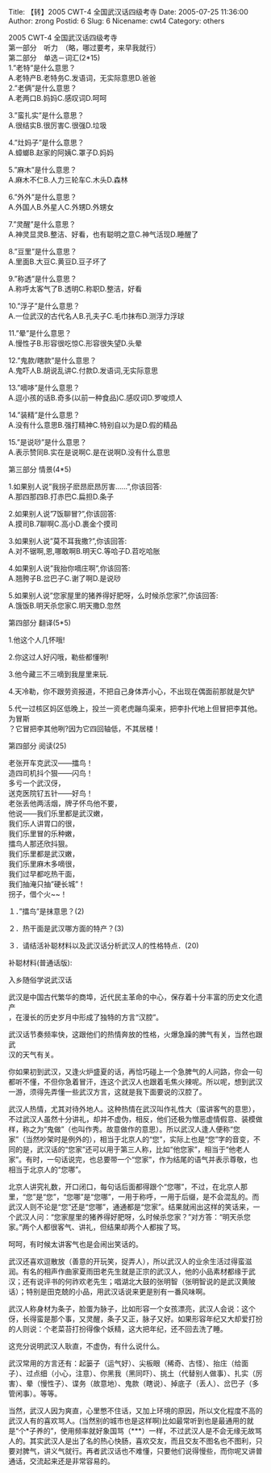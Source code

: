 Title: 【转】2005 CWT-4 全国武汉话四级考寺
Date: 2005-07-25 11:36:00
Author: zrong
Postid: 6
Slug: 6
Nicename: cwt4
Category: others

2005 CWT-4 全国武汉话四级考寺  
第一部分　听力　（略，哪过要考，来早我就行）  
第二部分　单选－词汇(2\*15)  
1.”老特”是什么意思？  
A.老特产B.老特务C.发语词，无实际意思D.爸爸<!--more-->  
2.”老俩”是什么意思？  
A.老两口B.妈妈C.感叹词D.呵呵

3.”蛮扎实”是什么意思？  
A.很结实B.很厉害C.很强D.垃圾

4.”灶妈子”是什么意思？  
A.蟑螂B.赵家的阿姨C.罩子D.妈妈

5.”麻木”是什么意思？  
A.麻木不仁B.人力三轮车C.木头D.森林

6.”外外”是什么意思？  
A.外国人B.外星人C.外甥D.外甥女

7.”灵醒”是什么意思？  
A.神灵显灵B.整洁、好看，也有聪明之意C.神气活现D.睡醒了

8.”豆里”是什么意思？  
A.里面B.大豆C.黄豆D.豆子坏了

9.”称透”是什么意思？  
A.称呼太客气了B.透明C.称职D.整洁，好看

10.”浮子”是什么意思？  
A.一位武汉的古代名人B.孔夫子C.毛巾抹布D.测浮力浮球

11.”晕”是什么意思？  
A.慢性子B.形容很吃惊C.形容很失望D.头晕

12.”鬼款/瞎款”是什么意思？  
A.鬼吓人B.胡说乱讲C.付款D.发语词,无实际意思

13.”嘀哆”是什么意思？  
A.逗小孩的话B.奇多(以前一种食品)C.感叹词D.罗唆烦人

14.”装精”是什么意思？  
A.没有什么意思B.强打精神C.特别自以为是D.假的精品

15.”是说唦”是什么意思？  
A.表示赞同B.实在是说啊C.是在说啊D.没有什么意思

第三部分 情景(4\*5)

1.如果别人说”我拐子麽昂麽昂厉害……”,你该回答:  
A.那四那四B.打赤巴C.扁担D.条子

2.如果别人说”7饭聊冒?”,你该回答:  
A.摸司B.7聊啊C.高小D.裹金个摸司

3.如果别人说”莫不耳我撒?”,你该回答:  
A.对不锯啊,恩,哪敢啊B.明天C.等哈子D.苕吃哈胀

4.如果别人说”我抬你嘀庄啊”,你该回答:  
A.翘胯子B.岔巴子C.谢了啊D.是说唦

5.如果别人说”您家屋里的猪养得好肥呀，么时候杀您家?”,你该回答:  
A.饿饭B.明天杀您家C.明天撒D.忽然

第四部分 翻译(5\*5)

1.他这个人几怀哦!

2.你这过人好闪哦，勒些都懂咧!

3.他今藏三不三嘀到我屋里来玩.

4.天冷勒，你不跟劳资报道，不把自己身体弄小心，不出现在偶面前那就是欠铲

5.代一过核区妈区低晚上，投兰一资老虎蹦鸟渠来，把李扑代地上但冒把李其他。为冒斯  
？它冒把李其他咧?因为它四回轴低，不其居楼！

第四部分 阅读(25)

老张开车克武汉——擂鸟！  
造四司机抖个狠——闪鸟！  
多亏一个武汉伢，  
送克医院钌五针——好鸟！  
老张丢他两活烟，牌子怀鸟他不要，  
他说——我们乐里都是武汉嫩，  
我们乐人讲胃口的很，  
我们乐里冒的乐种嫩，  
擂鸟人那还欣抖狠。  
我们乐里都是武汉嫩，  
我们乐里麻木多嘀很，  
我们过早都吃热干面，  
我们抽淹只抽”硬长城”！  
拐子，借个火\~\~！

１．”擂鸟”是抹意思？(2)

２．热干面是武汉哪方面的特产？(3)

３．请结活补聪材料以及武汉话分析武汉人的性格特点．(20)

补聪材料(普通话版):

入乡随俗学说武汉话

武汉是中国古代繁华的商埠，近代民主革命的中心，保存着十分丰富的历史文化遗产  
，在漫长的历史岁月中形成了独特的方言“汉腔”。

武汉话节奏频率快，这跟他们的热情奔放的性格，火爆急躁的脾气有关，当然也跟武  
汉的天气有关。

你如果初到武汉，又逢火炉盛夏的话，再恰巧碰上一个急脾气的人问路，你会一句都听不懂，不但你急着冒汗，连这个武汉人也跟着毛焦火辣呢。所以呢，想到武汉一游，须得先弄懂一些武汉方言，这就是我下面要说的汉腔了。

武汉人热情，尤其对待外地人。这种热情在武汉叫作礼性大（蛮讲客气的意思），不过武汉人虽然十分讲礼，却并不虚伪，相反，他们还极为憎恶虚情假意、装模做样，称之为“鬼做”（也叫作秀。故意做作的意思）。所以武汉人逢人便称“您家”（当然吵架时是例外的），相当于北京人的“您”，实际上也是“您”字的音变，不同的是，武汉话的“您家”还可以用于第三人称，比如“他您家”，相当于“他老人家”。有时，一句话说完，也总要带一个“您家”，作为结尾的语气并表示尊敬，也相当于北京人的“您哪”。

北京人讲究礼数，开口闭口，每句话后面都得跟个“您哪”，不过，在北京人那里，“您”是“您”，“您哪”是“您哪”，一用于称呼，一用于后缀，是不会混乱的。而武汉人则不论是“您”还是“您哪”，通通都是“您家”。结果就闹出这样的笑话来，一个武汉人问：“您家屋里的猪养得好肥呀，么时候杀您家？”对方答：“明天杀您家。”两个人都很客气、讲礼，但结果却两个人都挨了骂。

呵呵，有时候太讲客气也是会闹出笑话的。

武汉还喜欢逗散放（善意的开玩笑，捉弄人），所以武汉人的业余生活过得蛮滋润。有名的相声作曲家夏雨田老先生就是正宗的武汉人，他的小品素材都缘于武汉；还有说评书的何祚欢老先生；唱湖北大鼓的张明智（张明智说的是武汉黄陂话）；特别是田克兢的小品，用武汉话说来更是别有一番风味啊。

武汉人称身材为条子，脸蛋为脉子，比如形容一个女孩漂亮，武汉人会说：这个伢，长得蛮是那个事，又灵醒，条子又正，脉子又好。如果形容年纪又大却爱打扮的人则说：个老菜苔打扮得像个妖精，这大把年纪，还不回去洗了睡。

这充分说明武汉人耿直，不虚伪，有什么说什么。

武汉常用的方言还有：起篓子（运气好）、尖板眼（稀奇、古怪）、抬庄（给面子）、过点细（小心，注意）、你黑我（黑同吓）、挑土（代替别人做事）、扎实（厉害）、晕（慢性子）、谍务（故意地）、鬼款（瞎说）、掉底子（丢人）、岔巴子（多管闲事）。等等。

当然，武汉人因为爽直，心里憋不住话，又加上环境的原因，所以文化程度不高的武汉人有的喜欢骂人。(当然别的城市也是这样啊)比如最常听到也是最通用的就是“个\*子养的”，使用频率就好象国骂（\*\*\*）一样，不过武汉人是不会无缘无故骂人的。其实武汉人是出了名的热心快肠，喜欢交友，而且交友不图名也不图利，只要对脾气，讲义气就行。再者武汉话也不难懂，只要他们说得慢些，而你呢又讲普通话，交流起来还是非常容易的。


